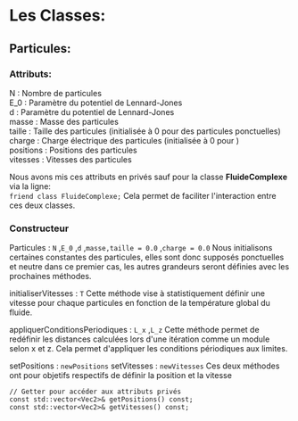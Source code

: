 # Les Classes:
## Particules:
### Attributs:

N : Nombre de particules  
E_0 : Paramètre du potentiel de Lennard-Jones  
d : Paramètre du potentiel de Lennard-Jones  
masse : Masse des particules  
taille : Taille des particules (initialisée à 0 pour des particules ponctuelles)  
charge : Charge électrique des particules (initialisée à 0 pour )  
positions : Positions des particules  
vitesses : Vitesses des particules  

Nous avons mis ces attributs en privés sauf pour la classe **FluideComplexe** via la ligne:  
    ```friend class FluideComplexe;```
Cela permet de faciliter l'interaction entre ces deux classes.  

### Constructeur
Particules : ```N``` ,```E_0``` ,```d``` ,```masse,taille = 0.0``` ,```charge = 0.0``` 
    Nous initialisons certaines constantes des particules, elles sont donc supposés ponctuelles et neutre dans ce premier cas, les autres grandeurs seront définies avec les prochaines méthodes. 
 
initialiserVitesses : ```T``` 
    Cette méthode vise à statistiquement définir une vitesse pour chaque particules en fonction de la température global du fluide. 
 
appliquerConditionsPeriodiques : ```L_x``` ,```L_z``` 
    Cette méthode permet de redéfinir les distances calculées lors d'une itération comme un module selon x et z. Cela permet d'appliquer les conditions périodiques aux limites. 
 
setPositions : ```newPositions``` 
setVitesses : ```newVitesses``` 
    Ces deux méthodes ont pour objetifs respectifs de définir la position et la vitesse 

    // Getter pour accéder aux attributs privés
    const std::vector<Vec2>& getPositions() const;
    const std::vector<Vec2>& getVitesses() const;

